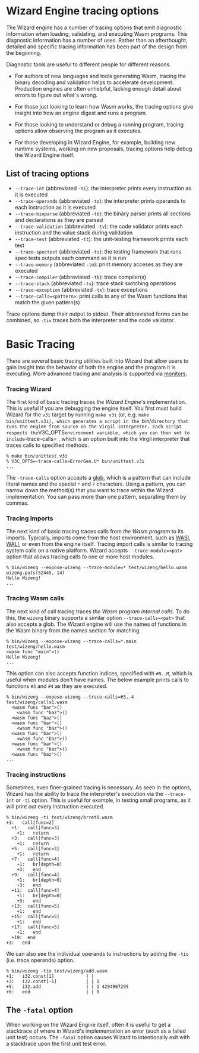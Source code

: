 # Wizard Engine tracing options

The Wizard engine has a number of tracing options that emit diagnostic information when loading, validating, and executing Wasm programs.
This diagnostic information has a number of uses.
Rather than an afterthought, detailed and specific tracing information has been part of the design from the beginning.

Diagnostic tools are useful to different people for different reasons.

* For authors of new languages and tools generating Wasm, tracing the binary decoding and validation helps to accelerate development.
Production engines are often unhelpful, lacking enough detail about errors to figure out what's wrong.

* For those just looking to learn how Wasm works, the tracing options give insight into how an engine digest and runs a program.

* For those looking to understand or debug a running program, tracing options allow observing the program as it executes.

* For those developing in Wizard Engine, for example, building new runtime systems, working on new proposals, tracing options help debug the Wizard Engine itself.

## List of tracing options

 * `--trace-int` (abbreviated `-ti`): the interpreter prints every instruction as it is executed
 * `--trace-operands` (abbreviated `-to`): the interpreter prints operands to each instruction as it is executed
 * `--trace-binparse` (abbreviated `-tb`): the binary parser prints all sections and declarations as they are parsed
 * `--trace-validation` (abbreviated `-tv`): the code validator prints each instruction and the value stack during validation
 * `--trace-test` (abbreviated `-tt`): the unit-testing framework prints each test
 * `--trace-spectest` (abbreviated `-ts`): the testing framework that runs spec tests outputs each command as it is run
 * `--trace-memory` (abbreviated `-tm`): print memory acceses as they are executed
 * `--trace-compiler` (abbreviated `-tk`): trace compiler(s)
 * `--trace-stack` (abbreviated `-ts`): trace stack switching operations
 * `--trace-exception` (abbreviated `-tx`): trace exceptions
 * `--trace-calls=<pattern>`: print calls to any of the Wasm functions that match the given pattern(s)

Trace options dump their output to stdout.
Their abbreviated forms can be combined, so `-tiv` traces both the interpreter and the code validator.

# Basic Tracing

There are several basic tracing utilities built into Wizard that allow users to gain insight into the behavior of both the engine and the program it is executing.
More advanced tracing and analysis is supported via [monitors](./Monitors.md).

### Tracing Wizard

The first kind of basic tracing traces *the Wizard Engine*'s implementation.
This is useful if you are debugging the engine itself.
You first must build Wizard for the `v3i` target by running `make v3i` (or, e.g. `make bin/unittest.v3i), which generates a script in the `bin/` directory that runs the engine from source on the Virgil interpreter.
Each script respects the `V3C_OPTS` environment variable, which you can then set to include `-trace-calls=<pat>`, which is an option built into the Virgil interpreter that traces calls to specified methods.

```
% make bin/unittest.v3i
% V3C_OPTS=-trace-calls=ErrorGen.U* bin/unittest.v3i
...
```

The `-trace-calls` option accepts a [glob](https://en.wikipedia.org/wiki/Glob_(programming)), which is a pattern that can include literal names and the special `*` and `?` characters.
Using a pattern, you can narrow down the method(s) that you want to trace within the Wizard implementation.
You can pass more than one pattern, separating them by commas.

### Tracing Imports

The next kind of basic tracing traces calls from *the Wasm program* to its imports.
Typically, imports come from the host environment, such as [WASI](https://wasi.dev), [WALI](https://github.com/arjunr2/WALI/blob/main/docs/wali.wit), or even from the engine itself.
Tracing import calls is similar to tracing system calls on a native platform.
Wizard accepts `--trace-module=<pat>` option that allows tracing calls to one or more host modules.
       
```
% bin/wizeng --expose-wizeng --trace-module=* test/wizeng/hello.wasm
wizeng.puts(52445, 14)
Hello Wizeng!
...
```

### Tracing Wasm calls

The next kind of call tracing traces *the Wasm program internal calls*.
To do this, the `wizeng` binary supports a similar option `--trace-calls=<pat>` that also accepts a glob.
The Wizard engine will use the names of functions in the Wasm binary from the names section for matching.

```
% bin/wizeng --expose-wizeng --trace-calls=*.main test/wizeng/hello.wasm
<wasm func "main">()
Hello Wizeng!
...
```

This option can also accepts function indices, specified with `#N..M`, which is useful when modules don't have names.
The below example prints calls to functions `#3` and `#4` as they are executed.
```
% bin/wizeng --expose-wizeng --trace-calls=#3..4 test/wizeng/calls1.wasm
  <wasm func "bar">()
    <wasm func "baz">()
  <wasm func "baz">()
  <wasm func "bar">()
    <wasm func "baz">()
  <wasm func "bar">()
    <wasm func "baz">()
  <wasm func "bar">()
    <wasm func "baz">()
  <wasm func "baz">()
...
```


### Tracing instructions

Sometimes, even finer-grained tracing is necessary.
As seen in the options, Wizard has the ability to trace the interpreter's execution via the `--trace-int` or `-ti` option.
This is useful for example, in testing small programs, as it will print out every instruction executed.

```
% bin/wizeng -ti test/wizeng/brret0.wasm 
+1:   call[func=2]
  +1:   call[func=3]
    +1:   return
  +3:   call[func=3]
    +1:   return
  +5:   call[func=3]
    +1:   return
  +7:   call[func=4]
    +1:   br[depth=0]
    +3:   end
  +9:   call[func=4]
    +1:   br[depth=0]
    +3:   end
  +11:  call[func=4]
    +1:   br[depth=0]
    +3:   end
  +13:  call[func=5]
    +1:   end
  +15:  call[func=5]
    +1:   end
  +17:  call[func=5]
    +1:   end
  +19:  end
+3:   end
```

We can also see the individual operands to instructions by adding the `-tio` (i.e. trace operands) option.

```
% bin/wizeng -tio test/wizeng/add.wasm 
+1:   i32.const[1]            | |
+3:   i32.const[-1]           | | 1
+5:   i32.add                 | | 1 4294967295
+6:   end                     | | 0
```

## The `-fatal` option

When working on the Wizard Engine itself, often it is useful to get a stacktrace of where in Wizard's implementation an error (such as a failed unit test) occurs.
The `-fatal` option causes Wizard to intentionally exit with a stacktrace upon the first unit test error.
